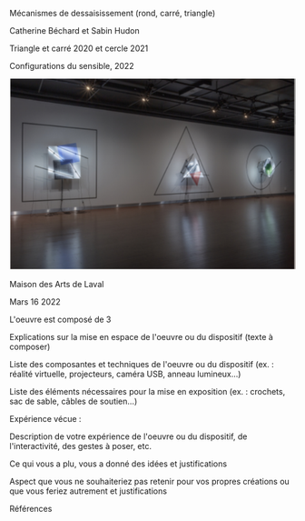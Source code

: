 Mécanismes de dessaisissement (rond, carré, triangle)

Catherine Béchard et Sabin Hudon

Triangle et carré 2020 et cercle 2021

Configurations du sensible, 2022

![photo](media/configurations_sensible.png)

Maison des Arts de Laval

Mars 16 2022

L'oeuvre est composé de 3 

Explications sur la mise en espace de l'oeuvre ou du dispositif (texte à composer)

Liste des composantes et techniques de l'oeuvre ou du dispositif (ex. : réalité virtuelle, projecteurs, caméra USB, anneau lumineux...)

Liste des éléments nécessaires pour la mise en exposition (ex. : crochets, sac de sable, câbles de soutien...)

Expérience vécue :

Description de votre expérience de l'oeuvre ou du dispositif, de l'interactivité, des gestes à poser, etc.

Ce qui vous a plu, vous a donné des idées et justifications

Aspect que vous ne souhaiteriez pas retenir pour vos propres créations ou que vous feriez autrement et justifications

Références
